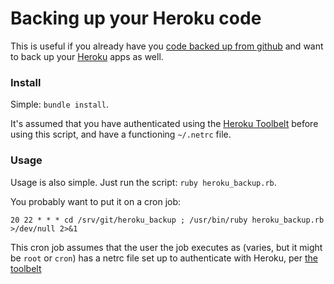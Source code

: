 # Backing up your Heroku code

This is useful if you already have you [code backed up from github][chrisd] and
want to back up your [Heroku](https://dashboard.heroku.com/apps) apps as well.

[chrisd]: https://chrisdown.name/2013/07/05/setting-up-local-github-mirror-with-cgit-git-daemon.html

### Install

Simple: `bundle install`.

It's assumed that you have authenticated using the [Heroku Toolbelt][toolbelt]
before using this script, and have a functioning `~/.netrc` file.

[toolbelt]: https://toolbelt.heroku.com/

### Usage

Usage is also simple. Just run the script: `ruby heroku_backup.rb`.

You probably want to put it on a cron job:

    20 22 * * * cd /srv/git/heroku_backup ; /usr/bin/ruby heroku_backup.rb >/dev/null 2>&1

This cron job assumes that the user the job executes as (varies, but it might be
`root` or `cron`) has a netrc file set up to authenticate with Heroku, per [the
toolbelt][toolbelt]
